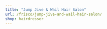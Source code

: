 ```yaml
---
title: "Jump Jive & Wail Hair Salon"
url: /frisco/jump-jive-and-wail-hair-salon/
shop: hairdresser
---
```

